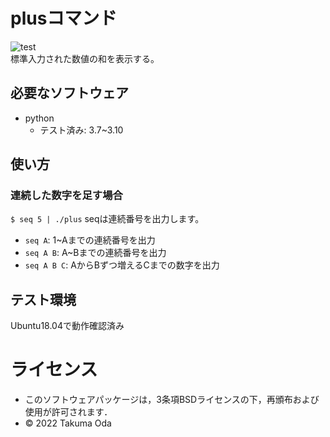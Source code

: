 # plusコマンド
![test](https://github.com/takumaoda/robosys2022/actions/workflows/test.yml/badge.svg)  
標準入力された数値の和を表示する。

## 必要なソフトウェア
* python
  * テスト済み: 3.7~3.10

## 使い方
### 連続した数字を足す場合
`$ seq 5 | ./plus`
seqは連続番号を出力します。
* `seq A`: 1~Aまでの連続番号を出力
* `seq A B`: A~Bまでの連続番号を出力
* `seq A B C`: AからBずつ増えるCまでの数字を出力

## テスト環境
Ubuntu18.04で動作確認済み

# ライセンス
* このソフトウェアパッケージは，3条項BSDライセンスの下，再頒布および使用が許可されます．
* © 2022 Takuma Oda
